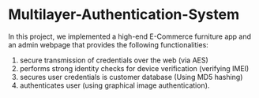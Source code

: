 # Multilayer-Authentication-System
In this project, we implemented a high-end E-Commerce furniture app and an admin webpage that provides the following functionalities:
1. secure transmission of credentials over the web (via AES) 
2. performs strong identity checks for device verification (verifying IMEI)
3. secures user credentials is customer database (Using MD5 hashing)  
4. authenticates user (using graphical image authentication). 

